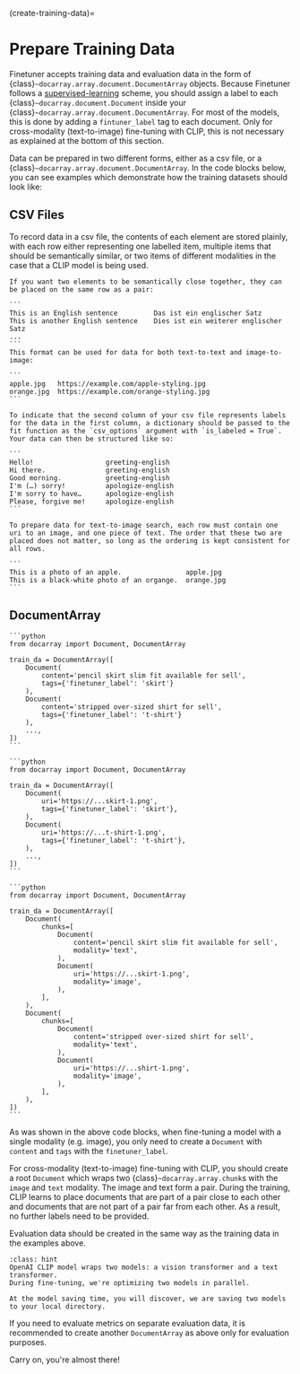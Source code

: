 (create-training-data)=
# Prepare Training Data

Finetuner accepts training data and evaluation data in the form of {class}`~docarray.array.document.DocumentArray` objects.
Because Finetuner follows a [supervised-learning](https://en.wikipedia.org/wiki/Supervised_learning) scheme,
you should assign a label to each {class}`~docarray.document.Document` inside your {class}`~docarray.array.document.DocumentArray`.
For most of the models, this is done by adding a `fintuner_label` tag to each document.
Only for cross-modality (text-to-image) fine-tuning with CLIP, this is not necessary as explained at the bottom of this section.

Data can be prepared in two different forms, either as a csv file, or a {class}`~docarray.array.document.DocumentArray`. In the code blocks below, you can see examples which demonstrate how the training datasets should look like: 

## CSV Files

To record data in a csv file, the contents of each element are stored plainly, with each row either representing one labelled item, multiple items that should be semantically similar, or two items of different modalities in the case that a CLIP model is being used.

````{tab} multiple elements per row
If you want two elements to be semantically close together, they can be placed on the same row as a pair:

```
This is an English sentence         Das ist ein englischer Satz
This is another English sentence    Dies ist ein weiterer englischer Satz
...
```
This format can be used for data for both text-to-text and image-to-image:

```
apple.jpg   https://example.com/apple-styling.jpg
orange.jpg  https://example.com/orange-styling.jpg
```
````

````{tab} labeled data
To indicate that the second column of your csv file represents labels for the data in the first column, a dictionary should be passed to the fit function as the `csv_options` argument with `is_labeled = True`. Your data can then be structured like so:

```
Hello!                  greeting-english
Hi there.               greeting-english
Good morning.           greeting-english
I'm (…) sorry!          apologize-english
I'm sorry to have…      apologize-english
Please, forgive me!     apologize-english
```
````

````{tab} text-to-image search on CLIP
To prepare data for text-to-image search, each row must contain one uri to an image, and one piece of text. The order that these two are placed does not matter, so long as the ordering is kept consistent for all rows.

```
This is a photo of an apple.                apple.jpg
This is a black-white photo of an organge.  orange.jpg
```

````

## DocumentArray

````{tab} text-to-text search
```python
from docarray import Document, DocumentArray

train_da = DocumentArray([
    Document(
        content='pencil skirt slim fit available for sell',
        tags={'finetuner_label': 'skirt'}
    ),
    Document(
        content='stripped over-sized shirt for sell',
        tags={'finetuner_label': 't-shirt'}
    ),
    ...,
])
```
````
````{tab} image-to-image search
```python
from docarray import Document, DocumentArray

train_da = DocumentArray([
    Document(
        uri='https://...skirt-1.png',
        tags={'finetuner_label': 'skirt'},
    ),
    Document(
        uri='https://...t-shirt-1.png',
        tags={'finetuner_label': 't-shirt'},
    ),
    ...,
])
```
````
````{tab} text-to-image search on CLIP
```python
from docarray import Document, DocumentArray

train_da = DocumentArray([
    Document(
        chunks=[
            Document(
                content='pencil skirt slim fit available for sell',
                modality='text',
            ),
            Document(
                uri='https://...skirt-1.png',
                modality='image',
            ),
        ],
    ),
    Document(
        chunks=[
            Document(
                content='stripped over-sized shirt for sell',
                modality='text',
            ),
            Document(
                uri='https://...shirt-1.png',
                modality='image',
            ),
        ],
    ),
])
```
````

As was shown in the above code blocks,
when fine-tuning a model with a single modality (e.g. image),
you only need to create a `Document` with `content` and `tags` with the `finetuner_label`.

For cross-modality (text-to-image) fine-tuning with CLIP,
you should create a root `Document` which wraps two {class}`~docarray.array.chunk`s with the `image` and `text` modality.
The image and text form a pair.
During the training, CLIP learns to place documents that are part of a pair close to
each other and documents that are not part of a pair far from each other.
As a result, no further labels need to be provided.

Evaluation data should be created in the same way as the training data in the examples above.

```{admonition} CLIP model explained
:class: hint
OpenAI CLIP model wraps two models: a vision transformer and a text transformer.
During fine-tuning, we're optimizing two models in parallel.

At the model saving time, you will discover, we are saving two models to your local directory. 
```

 If you need to evaluate metrics on separate evaluation data,
it is recommended to create another `DocumentArray` as above only for evaluation purposes.

Carry on, you're almost there!
